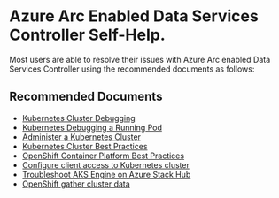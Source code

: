 <properties
  pagetitle="Azure Arc Enabled Data Services Controller Self-Help."
  service="microsoft.azuredata"
  resource="datacontroller"
  ms.author="pradm,amigan"
  selfhelptype="Generic"
  supporttopicids="32743716,32743717,32743718,32743719,32743720,32743721,32743722,32743723,32743724,32743725,32743726,32743727,32743728,32743729,32743730,32743731,32743732,32743733,32743734,32743735,32743736,32743737,32743738,32743739,32743740,32749957,32749958,32749959,32749960,32749961,32749962,32749968,32749969,32749970,32749971,32749972,32749963,32747945,32747946,32747947,32747948,32749964,32749965,32747949,32749966"
  resourcetags=""
  productpesids="17076"
  cloudEnvironments="public, fairfax, usnat, ussec"
  articleid="0c7a45af-778f-46aa-8c8e-eeaa001f1a6e"
  ownershipid="AzureData_SQL_Azure_Hybrid_Data_Platform" />
# Azure Arc Enabled Data Services Controller Self-Help.

Most users are able to resolve their issues with Azure Arc enabled Data Services Controller using the recommended documents as follows:

## **Recommended Documents**

* [Kubernetes Cluster Debugging](https://kubernetes.io/docs/tasks/debug-application-cluster/debug-cluster/)
* [Kubernetes Debugging a Running Pod](https://kubernetes.io/docs/tasks/debug-application-cluster/debug-running-pod/)
* [Administer a Kubernetes Cluster](https://kubernetes.cn/docs/tasks/administer-cluster/)
* [Kubernetes Cluster Best Practices](https://kubernetes.io/docs/setup/best-practices/)
* [OpenShift Container Platform Best Practices](https://access.redhat.com/solutions/2966561)
* [Configure client access to Kubernetes cluster](https://kubernetes.io/docs/tasks/access-application-cluster/configure-access-multiple-clusters/)
* [Troubleshoot AKS Engine on Azure Stack Hub](https://docs.microsoft.com/azure-stack/user/azure-stack-kubernetes-aks-engine-troubleshoot)
* [OpenShift gather cluster data](https://docs.openshift.com/container-platform/4.3/support/gathering-cluster-data.html)